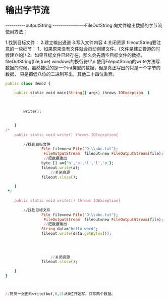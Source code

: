 

# 输出字节流


----------outputString
----------------FileOutString 向文件输出数据的字节流
使用方法：

1.找到目标文件：
2.建立输出通道
3.写入文件内容
4.关闭资源
fileoutString要注意的一些细节：
1、如果原来没有文件就会自动创建文件。(文件是建立管道的时候建立的)/
2、如果目标文件已经存在，那么会先清空目标文件的数据。
fileOutString(file,true) windows的换行符\r\n
使用FileputString的write方法写数据的时候，虽然接受的是一个int类型的数据，但是真正写出的只是一个字节的数据，
只是把低八位的二进制写出，其他二十四位丢弃。

```ruby
public class demo2 {

	public static void main(String[] args) throws IOException  {
	
		
		
		write();
		

	}
/*
	public static void write() throws IOException{
		
		//找到目标文件
				File file=new File("D:\\abc.txt");
				 FileOutputStream  fileout=new FileOutputStream(file);
				 //把数据输出
				byte [] a={'h','e','l','l','o'};
				fileout.write(a);
					//关闭资源
				fileout.close();
		
	}
 */
	
	public static void write1() throws IOException{
		
		//找到目标文件
				File file=new File("D:\\abc.txt");
				 FileOutputStream  fileout=new FileOutputStream(file);
				 //把数据输出
				String data="hello word";
				fileout.write(data.getBytes());
				
				
				 
				 
					//关闭资源
				fileout.close();
		
	}
}



//拷贝一张图片write(buf,0,2)从0位开始写，只写两个数据。
```



